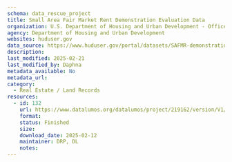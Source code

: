 ```yaml
---
schema: data_rescue_project 
title: Small Area Fair Market Rent Demonstration Evaluation Data
organization: U.S. Department of Housing and Urban Development - Office of Policy Development and Research
agency: Department of Housing and Urban Development
websites: huduser.gov
data_source: https://www.huduser.gov/portal/datasets/SAFMR-demonstration-evaluation-data.html
description: 
last_modified: 2025-02-21
last_modified_by: Daphna
metadata_available: No
metadata_url: 
category:
  - Real Estate / Land Records
resources:
  - id: 132
    url: https://www.datalumos.org/datalumos/project/219162/version/V1/view
    format: 
    status: Finished
    size: 
    download_date: 2025-02-12
    maintainer: DRP, DL
    notes: 
---
```

